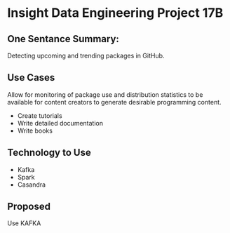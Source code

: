 # Insight Data Engineering Project 17B
## One Sentance Summary:
Detecting upcoming and trending packages in GitHub.

## Use Cases
Allow for monitoring of package use and distribution statistics to be available for content creators to generate desirable programming content.
* Create tutorials
* Write detailed documentation
* Write books

## Technology to Use
* Kafka
* Spark
* Casandra

## Proposed
Use KAFKA
